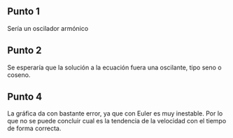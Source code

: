 ## Punto 1
Sería un oscilador armónico

## Punto 2
Se esperaría que la solución a la ecuación fuera una oscilante, tipo seno o coseno.

## Punto 4
La gráfica da con bastante error, ya que con Euler es muy inestable. Por lo que no se puede concluir cual es la tendencia de la velocidad con el tiempo de forma correcta. 

